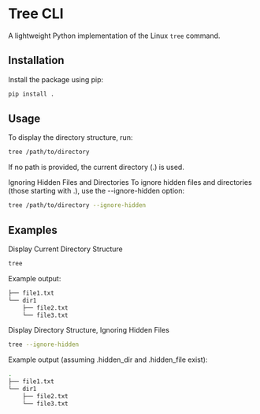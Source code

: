 # Tree CLI

A lightweight Python implementation of the Linux `tree` command.

## Installation

Install the package using pip:

```bash
pip install .
```

## Usage

To display the directory structure, run:

```bash
tree /path/to/directory
```

If no path is provided, the current directory (.) is used.

Ignoring Hidden Files and Directories
To ignore hidden files and directories (those starting with .), use the --ignore-hidden option:

```bash
tree /path/to/directory --ignore-hidden
```

## Examples

Display Current Directory Structure
```bash
tree
```

Example output:
```bash
├── file1.txt
└── dir1
    ├── file2.txt
    └── file3.txt
```

Display Directory Structure, Ignoring Hidden Files

```bash
tree --ignore-hidden
```

Example output (assuming .hidden_dir and .hidden_file exist):

```bash
.
├── file1.txt
└── dir1
    ├── file2.txt
    └── file3.txt
```